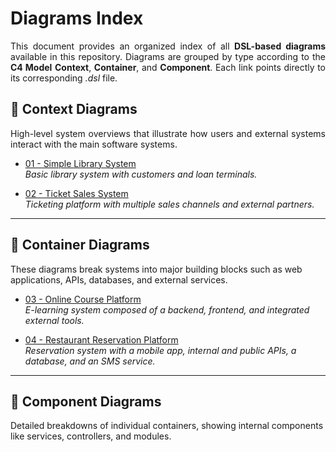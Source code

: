 # Diagrams Index

<p align="justify">
This document provides an organized index of all <b>DSL-based diagrams</b> available in this repository. Diagrams are grouped by type according to the <b>C4 Model</b> <b>Context</b>, <b>Container</b>, and <b>Component</b>. Each link points directly to its corresponding <i>.dsl</i> file.
</p>

## 🧭 Context Diagrams

<p align="justify">
High-level system overviews that illustrate how users and external systems interact with the main software systems.
</p>

- [01 - Simple Library System](/diagrams/context/01-simple-library-system.dsl)  
  _Basic library system with customers and loan terminals._

- [02 - Ticket Sales System](/diagrams/context/02-ticket-sales-system.dsl)  
  _Ticketing platform with multiple sales channels and external partners._

---

## 🧱 Container Diagrams

These diagrams break systems into major building blocks such as web applications, APIs, databases, and external services.

- [03 - Online Course Platform](/diagrams/container/03-online-course-platform.dsl)  
  _E-learning system composed of a backend, frontend, and integrated external tools._

- [04 - Restaurant Reservation Platform](/diagrams/container/04-restaurant-reservation-platform.dsl)  
  _Reservation system with a mobile app, internal and public APIs, a database, and an SMS service._

---

## 🧩 Component Diagrams

<p>
Detailed breakdowns of individual containers, showing internal components like services, controllers, and modules.
</p>
